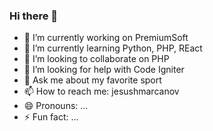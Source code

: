 ### Hi there 👋

- 🔭 I’m currently working on PremiumSoft
- 🌱 I’m currently learning Python, PHP, REact
- 👯 I’m looking to collaborate on PHP
- 🤔 I’m looking for help with Code Igniter
- 💬 Ask me about my favorite sport
- 📫 How to reach me: jesushmarcanov
- 😄 Pronouns: ...
- ⚡ Fun fact: ...